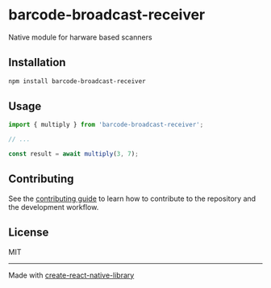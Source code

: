 # barcode-broadcast-receiver

Native module for harware based scanners

## Installation

```sh
npm install barcode-broadcast-receiver
```

## Usage

```js
import { multiply } from 'barcode-broadcast-receiver';

// ...

const result = await multiply(3, 7);
```

## Contributing

See the [contributing guide](CONTRIBUTING.md) to learn how to contribute to the repository and the development workflow.

## License

MIT

---

Made with [create-react-native-library](https://github.com/callstack/react-native-builder-bob)
